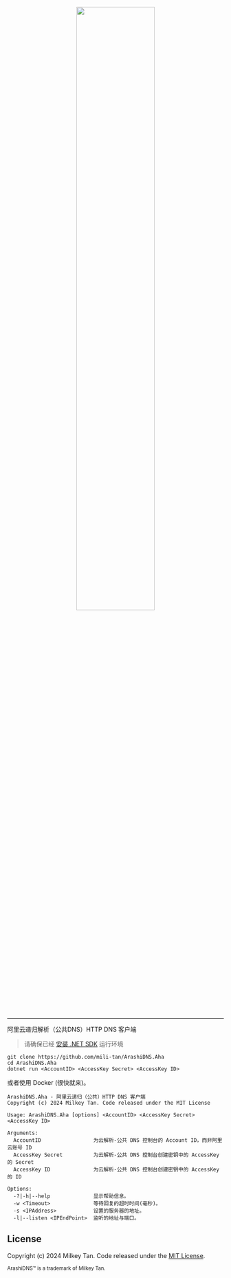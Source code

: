 <p align="center">
  <img src='https://mili.one/pics/arashic.png' width="60%" height="60%"/>
</p>

----------
阿里云递归解析（公共DNS）HTTP DNS 客户端

> 请确保已经 [安装 .NET SDK](https://learn.microsoft.com/zh-cn/dotnet/core/install/linux) 运行环境
```
git clone https://github.com/mili-tan/ArashiDNS.Aha
cd ArashiDNS.Aha
dotnet run <AccountID> <AccessKey Secret> <AccessKey ID>
```
或者使用 Docker (很快就来)。
```
ArashiDNS.Aha - 阿里云递归（公共）HTTP DNS 客户端
Copyright (c) 2024 Milkey Tan. Code released under the MIT License

Usage: ArashiDNS.Aha [options] <AccountID> <AccessKey Secret> <AccessKey ID>

Arguments:
  AccountID                 为云解析-公共 DNS 控制台的 Account ID，而非阿里云账号 ID
  AccessKey Secret          为云解析-公共 DNS 控制台创建密钥中的 AccessKey 的 Secret
  AccessKey ID              为云解析-公共 DNS 控制台创建密钥中的 AccessKey 的 ID

Options:
  -?|-h|--help              显示帮助信息。
  -w <Timeout>              等待回复的超时时间(毫秒)。
  -s <IPAddress>            设置的服务器的地址。
  -l|--listen <IPEndPoint>  监听的地址与端口。
```

## License

Copyright (c) 2024 Milkey Tan. Code released under the [MIT License](https://github.com/mili-tan/ArashiDNS.Aha/blob/main/LICENSE). 

<sup>ArashiDNS™ is a trademark of Milkey Tan.</sup>
